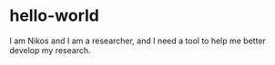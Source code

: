 # hello-world
I am Nikos and I am a researcher, and I need a tool to help me better develop my research. 
